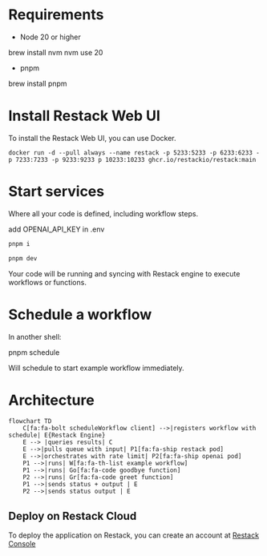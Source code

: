 # Requirements

- Node 20 or higher

brew install nvm
nvm use 20

- pnpm

brew install pnpm

# Install Restack Web UI

To install the Restack Web UI, you can use Docker.

```
docker run -d --pull always --name restack -p 5233:5233 -p 6233:6233 -p 7233:7233 -p 9233:9233 p 10233:10233 ghcr.io/restackio/restack:main
```

# Start services

Where all your code is defined, including workflow steps.

add OPENAI_API_KEY in .env

```bash
pnpm i

pnpm dev
```

Your code will be running and syncing with Restack engine to execute workflows or functions.

# Schedule a workflow

In another shell:

pnpm schedule

Will schedule to start example workflow immediately.

# Architecture

```mermaid
flowchart TD
    C[fa:fa-bolt scheduleWorkflow client] -->|registers workflow with schedule| E{Restack Engine}
    E --> |queries results| C
    E -->|pulls queue with input| P1[fa:fa-ship restack pod]
    E -->|orchestrates with rate limit| P2[fa:fa-ship openai pod]
    P1 -->|runs| W[fa:fa-th-list example workflow]
    P1 -->|runs| Go[fa:fa-code goodbye function]
    P2 -->|runs| Gr[fa:fa-code greet function]
    P1 -->|sends status + output | E
    P2 -->|sends status output | E
```

## Deploy on Restack Cloud

To deploy the application on Restack, you can create an account at [Restack Console](https://console.restack.io)
